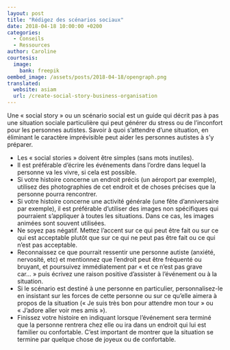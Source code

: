 ```yaml
---
layout: post
title: "Rédigez des scénarios sociaux"
date: 2018-04-18 10:00:00 +0200
categories:
  - Conseils
  - Ressources
author: Caroline
courtesis:
  image:
    bank: freepik
oembed_image: /assets/posts/2018-04-18/opengraph.png
translated:
  website: asiam
  url: /create-social-story-business-organisation
---
```


Une «&nbsp;social story&nbsp;» ou un scénario social est un guide qui décrit pas à pas une situation sociale particulière qui peut
générer du stress ou de l’inconfort pour les personnes autistes.
Savoir à quoi s’attendre d’une situation, en éliminant le caractère imprévisible peut aider les personnes autistes à s’y préparer.

  - Les «&nbsp;social stories&nbsp;» doivent être simples (sans mots inutiles).
  - Il est préférable d’écrire les événements dans l’ordre dans lequel la personne va les vivre, si cela est possible.
  - Si votre histoire concerne un endroit précis (un aéroport par exemple), utilisez des photographies de cet endroit et de choses précises que la personne pourra rencontrer.
  - Si votre histoire concerne une activité générale (une fête d’anniversaire par exemple), il est préférable d’utiliser des images non spécifiques qui pourraient s’appliquer à toutes les situations. Dans ce cas, les images animées sont souvent utilisées.
  - Ne soyez pas négatif. Mettez l’accent sur ce qui peut être fait ou sur ce qui est acceptable plutôt que sur ce qui ne peut pas être fait ou ce qui n’est pas acceptable.
  - Reconnaissez ce que pourrait ressentir une personne autiste (anxiété, nervosité, etc) et mentionnez que l’endroit peut être fréquenté ou bruyant, et poursuivez immédiatement par «&nbsp;et ce n’est pas grave car…&nbsp;» puis écrivez une raison positive d’assister à l’événement ou à la situation.
  - Si le scénario est destiné à une personne en particulier, personnalisez-le en insistant sur les forces de cette personne ou sur ce qu’elle aimera à propos de la situation («&nbsp;Je suis très bon pour attendre mon tour&nbsp;» ou «&nbsp;J’adore aller voir mes amis&nbsp;»).
  - Finissez votre histoire en indiquant lorsque l’événement sera terminé que la personne rentrera chez elle ou ira dans un endroit qui lui est familier ou confortable. C’est important de montrer que la situation se termine par quelque chose de joyeux ou de confortable.

